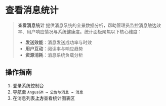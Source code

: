 # 查看消息统计

> **查看消息统计** 提供消息系统的全景数据分析，帮助管理员监控消息触达效率、用户响应情况与系统健康度。统计面板聚焦以下核心维度：
> - **发送效能**：消息发送成功率与时效
> - **用户互动**：阅读率与响应趋势
> - **资源消耗**：消息系统负载分析

## 操作指南

1. 登录系统控制台
2. 导航至 `AngusGM → 公告与消息 → 消息`
3. 在消息列表**上方**查看统计图表区
